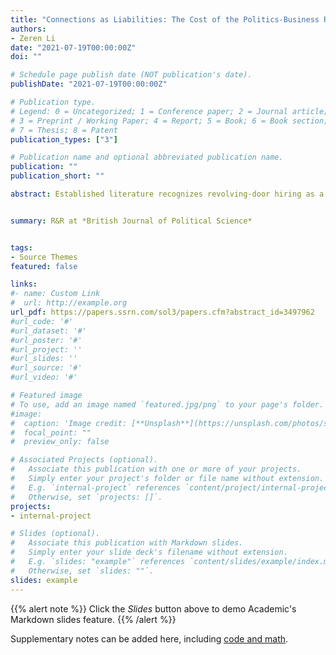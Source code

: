 ```yaml
---
title: "Connections as Liabilities: The Cost of the Politics-Business Revolving Door in China"
authors:
- Zeren Li
date: "2021-07-19T00:00:00Z"
doi: ""

# Schedule page publish date (NOT publication's date).
publishDate: "2021-07-19T00:00:00Z"

# Publication type.
# Legend: 0 = Uncategorized; 1 = Conference paper; 2 = Journal article;
# 3 = Preprint / Working Paper; 4 = Report; 5 = Book; 6 = Book section;
# 7 = Thesis; 8 = Patent
publication_types: ["3"]

# Publication name and optional abbreviated publication name.
publication: ""
publication_short: ""

abstract: Established literature recognizes revolving-door hiring as a means for firms to obtain protection against political risks and advance business interests. This paper theorizes a cost of the political-business revolving door, which transmits uncertainty from the political system to firms in turbulent times. I empirically estimate the cost of revolving-door recruitment for over 3,000 publicly listed firms in the early years of a major corruption crackdown in China. I show that firm-level returns to revolving-door recruitment turn negative during this period. The cost of revolving door recruitment is larger in areas with high-profile corruption crackdowns and poorer market institutions. In contrast to the conventional corporate governance explanations, the mechanism proposed in this paper emphasizes external perceptions of firms. Analyses of over 1 million equity reports and bank loan records data show that political connections act as a negative signal for investors and lenders, thereby discouraging investment.


summary: R&R at *British Journal of Political Science*


tags:
- Source Themes
featured: false

links:
#- name: Custom Link
#  url: http://example.org
url_pdf: https://papers.ssrn.com/sol3/papers.cfm?abstract_id=3497962
#url_code: '#'
#url_dataset: '#'
#url_poster: '#'
#url_project: ''
#url_slides: ''
#url_source: '#'
#url_video: '#'

# Featured image
# To use, add an image named `featured.jpg/png` to your page's folder. 
#image:
#  caption: 'Image credit: [**Unsplash**](https://unsplash.com/photos/s9CC2SKySJM)'
#  focal_point: ""
#  preview_only: false

# Associated Projects (optional).
#   Associate this publication with one or more of your projects.
#   Simply enter your project's folder or file name without extension.
#   E.g. `internal-project` references `content/project/internal-project/index.md`.
#   Otherwise, set `projects: []`.
projects:
- internal-project

# Slides (optional).
#   Associate this publication with Markdown slides.
#   Simply enter your slide deck's filename without extension.
#   E.g. `slides: "example"` references `content/slides/example/index.md`.
#   Otherwise, set `slides: ""`.
slides: example
---
```


{{% alert note %}}
Click the *Slides* button above to demo Academic's Markdown slides feature.
{{% /alert %}}

Supplementary notes can be added here, including [code and math](https://sourcethemes.com/academic/docs/writing-markdown-latex/).
